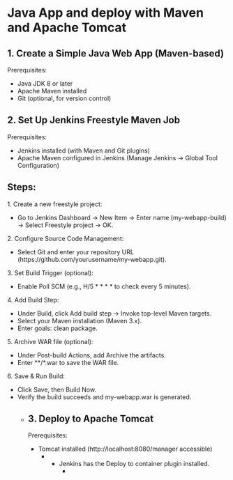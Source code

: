 <h1><b>Java App and deploy with Maven and Apache Tomcat</b></h1>

<h2>1. Create a Simple Java Web App (Maven-based)</h2>

Prerequisites:
<ul>
<li>Java JDK 8 or later</li>
<li>Apache Maven installed</li>
<li>Git (optional, for version control)</li>
</ul>

<h2> 2. Set Up Jenkins Freestyle Maven Job</h2>
Prerequisites:

<ul> 
  <li>Jenkins installed (with Maven and Git plugins)</li>
<li>Apache Maven configured in Jenkins (Manage Jenkins → Global Tool Configuration)</li>
  </ul>
  
<h2>Steps:</h2>
1.	Create a new freestyle project:
   <ul><li>Go to Jenkins Dashboard → New Item → Enter name (my-webapp-build) → Select Freestyle project → OK.</li> </ul>
2.	Configure Source Code Management:
     <ul> <li>Select Git and enter your repository URL (https://github.com/yourusername/my-webapp.git).</li> </ul>
3.	Set Build Trigger (optional):
   <ul> <li>Enable Poll SCM (e.g., H/5 * * * * to check every 5 minutes).</li> </ul>
4.	Add Build Step:
     <ul> <li>Under Build, click Add build step → Invoke top-level Maven targets.</li>
      <li>Select your Maven installation (Maven 3.x).</li>
      <li>Enter goals: clean package.</li> </ul>
5.	Archive WAR file (optional):
    <ul><li>Under Post-build Actions, add Archive the artifacts.</li>
    <li>Enter **/*.war to save the WAR file.</li> </ul>
6.	Save & Run Build:
   <ul> <li>	Click Save, then Build Now.</li>
    <li>Verify the build succeeds and my-webapp.war is generated.   <ul> <li>

<h2> 3. Deploy to Apache Tomcat </h2>

Prerequisites:
   <ul> <li>	Tomcat installed (http://localhost:8080/manager accessible)<ul> <li>
   <ul> <li> Jenkins has the Deploy to container plugin installed.<ul> <li>
